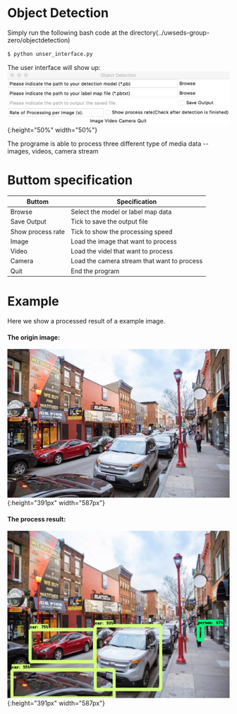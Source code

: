 # Object Detection
Simply run the following bash code at the directory(../uwseds-group-zero/objectdetection)
```sh
$ python unser_interface.py
```
The user interface will show up:
![](https://raw.githubusercontent.com/UWSEDS-aut17/uwseds-group-zero/master/example/user_interface.png){:height="50%" width="50%"}

The programe is able to process three different type of media data -- images, videos, camera stream

# Buttom specification
| Buttom            | Specification                            |
| ----------------- | ---------------------------------------- |
| Browse            | Select the model or label map data       |
| Save Output       | Tick to save the output file             |
| Show process rate | Tick to show the processing speed        |
| Image             | Load the image that want to process      |
| Video             | Load the videl that want to process      |
| Camera            | Load the camera stream that want to process |
| Quit              | End the program                          |

# Example
Here we show a processed result of a example image. 
#### The origin image:
![](https://raw.githubusercontent.com/UWSEDS-aut17/uwseds-group-zero/master/example/example.jpg){:height="391px" width="587px"}

#### The process result:
![](https://raw.githubusercontent.com/UWSEDS-aut17/uwseds-group-zero/master/example/labeledImage.jpg){:height="391px" width="587px"}

